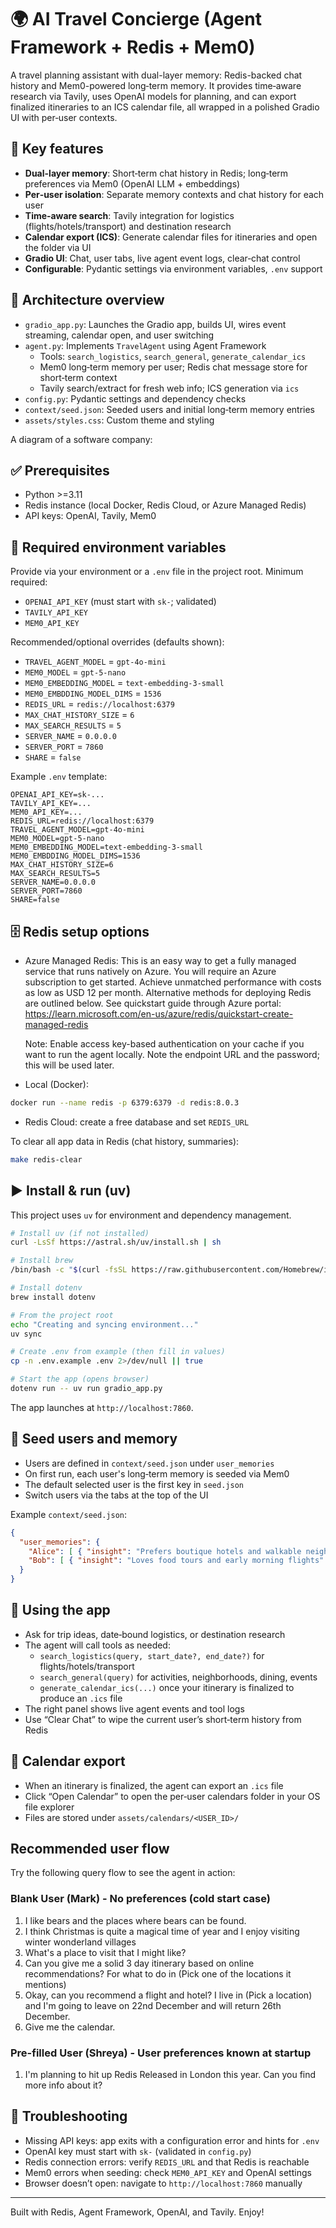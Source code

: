 
# 🌍 AI Travel Concierge (Agent Framework + Redis + Mem0)

A travel planning assistant with dual-layer memory: Redis-backed chat history and Mem0-powered long‑term memory. It provides time‑aware research via Tavily, uses OpenAI models for planning, and can export finalized itineraries to an ICS calendar file, all wrapped in a polished Gradio UI with per‑user contexts.

## 🧠 Key features
- **Dual-layer memory**: Short‑term chat history in Redis; long‑term preferences via Mem0 (OpenAI LLM + embeddings)
- **Per‑user isolation**: Separate memory contexts and chat history for each user
- **Time‑aware search**: Tavily integration for logistics (flights/hotels/transport) and destination research
- **Calendar export (ICS)**: Generate calendar files for itineraries and open the folder via UI
- **Gradio UI**: Chat, user tabs, live agent event logs, clear‑chat control
- **Configurable**: Pydantic settings via environment variables, `.env` support

## 🧩 Architecture overview
- `gradio_app.py`: Launches the Gradio app, builds UI, wires event streaming, calendar open, and user switching
- `agent.py`: Implements `TravelAgent` using Agent Framework
  - Tools: `search_logistics`, `search_general`, `generate_calendar_ics`
  - Mem0 long‑term memory per user; Redis chat message store for short‑term context
  - Tavily search/extract for fresh web info; ICS generation via `ics`
- `config.py`: Pydantic settings and dependency checks
- `context/seed.json`: Seeded users and initial long‑term memory entries
- `assets/styles.css`: Custom theme and styling

A diagram of a software company:



## ✅ Prerequisites
- Python >=3.11 
- Redis instance (local Docker, Redis Cloud, or Azure Managed Redis)
- API keys: OpenAI, Tavily, Mem0

## 🔐 Required environment variables
Provide via your environment or a `.env` file in the project root. Minimum required:
- `OPENAI_API_KEY` (must start with `sk-`; validated)
- `TAVILY_API_KEY`
- `MEM0_API_KEY`

Recommended/optional overrides (defaults shown):
- `TRAVEL_AGENT_MODEL` = `gpt-4o-mini`
- `MEM0_MODEL` = `gpt-5-nano`
- `MEM0_EMBEDDING_MODEL` = `text-embedding-3-small`
- `MEM0_EMBDDING_MODEL_DIMS` = `1536`
- `REDIS_URL` = `redis://localhost:6379`
- `MAX_CHAT_HISTORY_SIZE` = `6`
- `MAX_SEARCH_RESULTS` = `5`
- `SERVER_NAME` = `0.0.0.0`
- `SERVER_PORT` = `7860`
- `SHARE` = `false`

Example `.env` template:
```env
OPENAI_API_KEY=sk-...
TAVILY_API_KEY=...
MEM0_API_KEY=...
REDIS_URL=redis://localhost:6379
TRAVEL_AGENT_MODEL=gpt-4o-mini
MEM0_MODEL=gpt-5-nano
MEM0_EMBEDDING_MODEL=text-embedding-3-small
MEM0_EMBDDING_MODEL_DIMS=1536
MAX_CHAT_HISTORY_SIZE=6
MAX_SEARCH_RESULTS=5
SERVER_NAME=0.0.0.0
SERVER_PORT=7860
SHARE=false
```

## 🗄️ Redis setup options
- Azure Managed Redis: This is an easy way to get a fully managed service that runs natively on Azure. You will require an Azure subscription to get started. Achieve unmatched performance with costs as low as USD 12 per month. Alternative methods for deploying Redis are outlined below. See quickstart guide through Azure portal: https://learn.microsoft.com/en-us/azure/redis/quickstart-create-managed-redis

  Note: Enable access key-based authentication on your cache if you want to run the agent locally. Note the endpoint URL and the password; this will be used later.
  
- Local (Docker):
```bash
docker run --name redis -p 6379:6379 -d redis:8.0.3
```
- Redis Cloud: create a free database and set `REDIS_URL`

To clear all app data in Redis (chat history, summaries):
```bash
make redis-clear
```

## ▶️ Install & run (uv)
This project uses `uv` for environment and dependency management.
```bash
# Install uv (if not installed)
curl -LsSf https://astral.sh/uv/install.sh | sh

# Install brew
/bin/bash -c "$(curl -fsSL https://raw.githubusercontent.com/Homebrew/install/HEAD/install.sh)"

# Install dotenv
brew install dotenv

# From the project root
echo "Creating and syncing environment..."
uv sync

# Create .env from example (then fill in values)
cp -n .env.example .env 2>/dev/null || true

# Start the app (opens browser)
dotenv run -- uv run gradio_app.py
```
The app launches at `http://localhost:7860`.

## 👤 Seed users and memory
- Users are defined in `context/seed.json` under `user_memories`
- On first run, each user's long‑term memory is seeded via Mem0
- The default selected user is the first key in `seed.json`
- Switch users via the tabs at the top of the UI

Example `context/seed.json`:
```json
{
  "user_memories": {
    "Alice": [ { "insight": "Prefers boutique hotels and walkable neighborhoods" } ],
    "Bob": [ { "insight": "Loves food tours and early morning flights" } ]
  }
}
```

## 💬 Using the app
- Ask for trip ideas, date‑bound logistics, or destination research
- The agent will call tools as needed:
  - `search_logistics(query, start_date?, end_date?)` for flights/hotels/transport
  - `search_general(query)` for activities, neighborhoods, dining, events
  - `generate_calendar_ics(...)` once your itinerary is finalized to produce an `.ics` file
- The right panel shows live agent events and tool logs
- Use “Clear Chat” to wipe the current user’s short‑term history from Redis

## 📅 Calendar export
- When an itinerary is finalized, the agent can export an `.ics` file
- Click “Open Calendar” to open the per‑user calendars folder in your OS file explorer
- Files are stored under `assets/calendars/<USER_ID>/`

## Recommended user flow

Try the following query flow to see the agent in action:

### Blank User (Mark) - No preferences (cold start case)
1. I like bears and the places where bears can be found. 
2. I think Christmas is quite a magical time of year and I enjoy visiting winter wonderland villages
3. What's a place to visit that I might like?
4. Can you give me a solid 3 day itinerary based on online recommendations? For what to do in (Pick one of the locations it mentions) 
5. Okay, can you recommend a flight and hotel? I live in (Pick a location) and I'm going to leave on 22nd December and will return 26th December. 
6. Give me the calendar. 

### Pre-filled User (Shreya) - User preferences known at startup
1. I'm planning to hit up Redis Released in London this year. Can you find more info about it?

## 🐛 Troubleshooting
- Missing API keys: app exits with a configuration error and hints for `.env`
- OpenAI key must start with `sk-` (validated in `config.py`)
- Redis connection errors: verify `REDIS_URL` and that Redis is reachable
- Mem0 errors when seeding: check `MEM0_API_KEY` and OpenAI settings
- Browser doesn’t open: navigate to `http://localhost:7860` manually

---

Built with Redis, Agent Framework, OpenAI, and Tavily. Enjoy!

